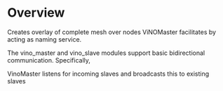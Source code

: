 Overview
========
Creates overlay of complete mesh over nodes
ViNOMaster facilitates by acting as naming service.

The vino_master and vino_slave modules support 
basic bidirectional communication. Specifically, 

VinoMaster listens for incoming slaves and broadcasts 
this to existing slaves

